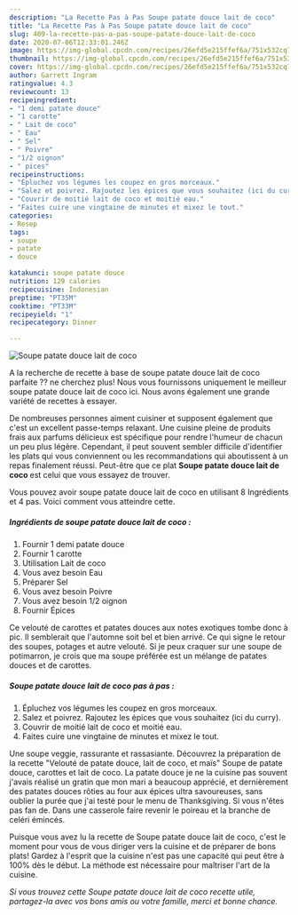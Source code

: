```yaml
---
description: "La Recette Pas à Pas Soupe patate douce lait de coco"
title: "La Recette Pas à Pas Soupe patate douce lait de coco"
slug: 409-la-recette-pas-a-pas-soupe-patate-douce-lait-de-coco
date: 2020-07-06T12:33:01.246Z
image: https://img-global.cpcdn.com/recipes/26efd5e215ffef6a/751x532cq70/soupe-patate-douce-lait-de-coco-photo-principale-de-la-recette.jpg
thumbnail: https://img-global.cpcdn.com/recipes/26efd5e215ffef6a/751x532cq70/soupe-patate-douce-lait-de-coco-photo-principale-de-la-recette.jpg
cover: https://img-global.cpcdn.com/recipes/26efd5e215ffef6a/751x532cq70/soupe-patate-douce-lait-de-coco-photo-principale-de-la-recette.jpg
author: Garrett Ingram
ratingvalue: 4.3
reviewcount: 13
recipeingredient:
- "1 demi patate douce"
- "1 carotte"
- " Lait de coco"
- " Eau"
- " Sel"
- " Poivre"
- "1/2 oignon"
- " pices"
recipeinstructions:
- "Épluchez vos légumes les coupez en gros morceaux."
- "Salez et poivrez. Rajoutez les épices que vous souhaitez (ici du curry)."
- "Couvrir de moitié lait de coco et moitié eau."
- "Faites cuire une vingtaine de minutes et mixez le tout."
categories:
- Resep
tags:
- soupe
- patate
- douce

katakunci: soupe patate douce 
nutrition: 129 calories
recipecuisine: Indonesian
preptime: "PT35M"
cooktime: "PT33M"
recipeyield: "1"
recipecategory: Dinner

---
```



![Soupe patate douce lait de coco](https://img-global.cpcdn.com/recipes/26efd5e215ffef6a/751x532cq70/soupe-patate-douce-lait-de-coco-photo-principale-de-la-recette.jpg)

A la recherche de recette à base de soupe patate douce lait de coco parfaite ?? ne cherchez plus! Nous vous fournissons uniquement le meilleur soupe patate douce lait de coco ici. Nous avons également une grande variété de recettes à essayer.

De nombreuses personnes aiment cuisiner et supposent également que c'est un excellent passe-temps relaxant. Une cuisine pleine de produits frais aux parfums délicieux est spécifique pour rendre l'humeur de chacun un peu plus légère. Cependant, il peut souvent sembler difficile d'identifier les plats qui vous conviennent ou les recommandations qui aboutissent à un repas finalement réussi. Peut-être que ce plat <strong> Soupe patate douce lait de coco </strong> est celui que vous essayez de trouver.

<!--inarticleads1-->

Vous pouvez avoir soupe patate douce lait de coco en utilisant 8 Ingrédients et 4 pas. Voici comment vous atteindre cette.

##### Ingrédients de soupe patate douce lait de coco :

1. Fournir 1 demi patate douce
1. Fournir 1 carotte
1. Utilisation  Lait de coco
1. Vous avez besoin  Eau
1. Préparer  Sel
1. Vous avez besoin  Poivre
1. Vous avez besoin 1/2 oignon
1. Fournir  Épices


Ce velouté de carottes et patates douces aux notes exotiques tombe donc à pic. Il semblerait que l&#39;automne soit bel et bien arrivé. Ce qui signe le retour des soupes, potages et autre velouté. Si je peux craquer sur une soupe de potimarron, je crois que ma soupe préférée est un mélange de patates douces et de carottes. 

<!--inarticleads2-->

##### Soupe patate douce lait de coco pas à pas :

1. Épluchez vos légumes les coupez en gros morceaux.
1. Salez et poivrez. Rajoutez les épices que vous souhaitez (ici du curry).
1. Couvrir de moitié lait de coco et moitié eau.
1. Faites cuire une vingtaine de minutes et mixez le tout.


Une soupe veggie, rassurante et rassasiante. Découvrez la préparation de la recette &#34;Velouté de patate douce, lait de coco, et maïs&#34; Soupe de patate douce, carottes et lait de coco. La patate douce je ne la cuisine pas souvent j&#39;avais réalisé un gratin que mon mari a beaucoup apprécié, et dernièrement des patates douces rôties au four aux épices ultra savoureuses, sans oublier la purée que j&#39;ai testé pour le menu de Thanksgiving. Si vous n&#39;êtes pas fan de. Dans une casserole faire revenir le poireau et la branche de celéri émincés. 

<!--inarticleads1-->

<p>
Puisque vous avez lu la recette de Soupe patate douce lait de coco, c'est le moment pour vous de vous diriger vers la cuisine et de préparer de bons plats! Gardez à l'esprit que la cuisine n'est pas une capacité qui peut être à 100% dès le début. La méthode est nécessaire pour maîtriser l'art de la cuisine.
</p>

<p>
<i>Si vous trouvez cette Soupe patate douce lait de coco recette utile, partagez-la avec vos bons amis ou votre famille, merci et bonne chance.</i>
</p>
